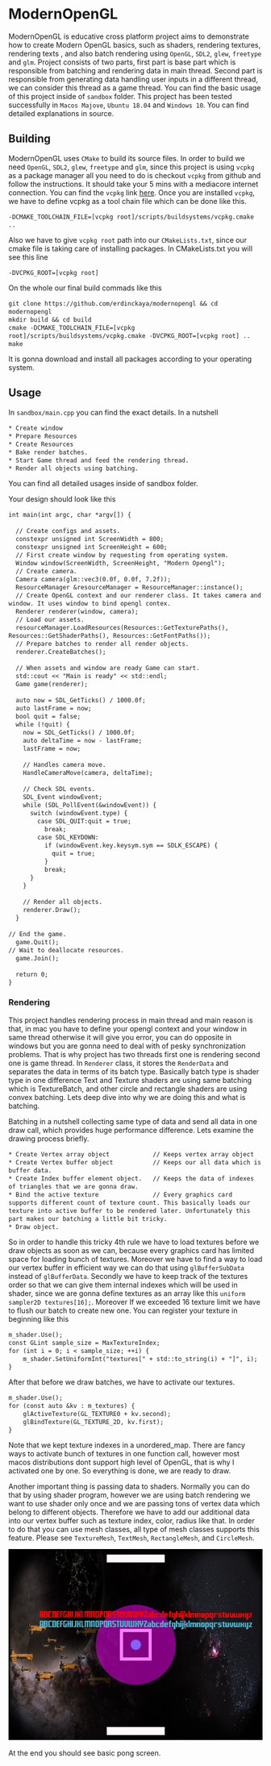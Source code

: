 # ModernOpenGL

ModernOpenGL is educative cross platform project aims to demonstrate how to create Modern OpenGL basics, such as shaders, rendering textures, rendering texts
, and also batch rendering using `OpenGL`, `SDL2`, `glew`, `freetype` and `glm`.
Project consists of two parts, first part is base part which is responsible from batching and rendering data in main thread. Second part is
responsible from generating data handling user inputs in a different thread, we can consider this thread as a game thread. You can find the basic
usage of this project inside of `sandbox` folder.
This project has been tested successfully in `Macos Majove`, `Ubuntu 18.04` and `Windows 10`.
You can find detailed explanations in source.

## Building
ModernOpenGL uses `CMake` to build its source files. In order to build we need `OpenGL`, `SDL2`, `glew`, `freetype` and `glm`, since this project is
using `vcpkg` as a package manager all you need to do is checkout `vcpkg` from github and follow the instructions. It should take your 5 mins with a
mediacore internet connection. You can find the `vcpkg` link [here](https://github.com/microsoft/vcpkg). Once you are installed `vcpkg`, we have to define vcpkg
as a tool chain file which can be done like this.
```
-DCMAKE_TOOLCHAIN_FILE=[vcpkg root]/scripts/buildsystems/vcpkg.cmake ..
```
Also we have to give `vcpkg root` path into our `CMakeLists.txt`, since our cmake file is taking care of installing packages. In CMakeLists.txt you will see this line
```
-DVCPKG_ROOT=[vcpkg root]
```

On the whole our final build commads like this
```
git clone https://github.com/erdinckaya/modernopengl && cd modernopengl
mkdir build && cd build
cmake -DCMAKE_TOOLCHAIN_FILE=[vcpkg root]/scripts/buildsystems/vcpkg.cmake -DVCPKG_ROOT=[vcpkg root] ..
make
```
It is gonna download and install all packages according to your operating system.

## Usage
In `sandbox/main.cpp` you can find the exact details. In a nutshell
```
* Create window
* Prepare Resources
* Create Resources
* Bake render batches.
* Start Game thread and feed the rendering thread.
* Render all objects using batching.
```
You can find all detailed usages inside of sandbox folder.

Your design should look like this
```
int main(int argc, char *argv[]) {

  // Create configs and assets.
  constexpr unsigned int ScreenWidth = 800;
  constexpr unsigned int ScreenHeight = 600;
  // First create window by requesting from operating system.
  Window window(ScreenWidth, ScreenHeight, "Modern Opengl");
  // Create camera.
  Camera camera(glm::vec3(0.0f, 0.0f, 7.2f));
  ResourceManager &resourceManager = ResourceManager::instance();
  // Create OpenGL context and our renderer class. It takes camera and window. It uses window to bind opengl contex.
  Renderer renderer(window, camera);
  // Load our assets.
  resourceManager.LoadResources(Resources::GetTexturePaths(), Resources::GetShaderPaths(), Resources::GetFontPaths());
  // Prepare batches to render all render objects.
  renderer.CreateBatches();

  // When assets and window are ready Game can start.
  std::cout << "Main is ready" << std::endl;
  Game game(renderer);

  auto now = SDL_GetTicks() / 1000.0f;
  auto lastFrame = now;
  bool quit = false;
  while (!quit) {
    now = SDL_GetTicks() / 1000.0f;
    auto deltaTime = now - lastFrame;
    lastFrame = now;

    // Handles camera move.
    HandleCameraMove(camera, deltaTime);

    // Check SDL events.
    SDL_Event windowEvent;
    while (SDL_PollEvent(&windowEvent)) {
      switch (windowEvent.type) {
        case SDL_QUIT:quit = true;
          break;
        case SDL_KEYDOWN:
          if (windowEvent.key.keysym.sym == SDLK_ESCAPE) {
            quit = true;
          }
          break;
      }
    }

    // Render all objects.
    renderer.Draw();
  }

// End the game.
  game.Quit();
// Wait to deallocate resources.
  game.Join();

  return 0;
} 
```

### Rendering
This project handles rendering process in main thread and main reason is that, in mac you have to define your opengl context and
your window in same thread otherwise it will give you error, you can do opposite in windows but you are gonna need to deal with of pesky synchronization
problems. That is why project has two threads first one is rendering second one is game thread.
In `Renderer` class, it stores the `RenderData` and separates the data in terms of its batch type. Basically batch type is shader type in one difference
Text and Texture shaders are using  same batching which is TextureBatch, and other circle and rectangle shaders are using convex batching. Lets deep dive
into why we are doing this and what is batching.


Batching in a nutshell collecting same type of data and send all data in one draw call, which provides huge performance difference.
Lets examine the drawing process briefly.
```
* Create Vertex array object            // Keeps vertex array object
* Create Vertex buffer object           // Keeps our all data which is buffer data.
* Create Index buffer element object.   // Keeps the data of indexes of triangles that we are gonna draw.
* Bind the active texture               // Every graphics card supports different count of texture count. This basically loads our texture into active buffer to be rendered later. Unfortunately this part makes our batching a little bit tricky.
* Draw object. 
```
So in order to handle this tricky 4th rule we have to load textures before we draw objects as soon as we can, because every graphics card has limited
space for loading bunch of textures. Moreover we have to find a way to load our vertex buffer in efficient way we can do that using `glBufferSubData` instead of `glBufferData`.
Secondly we have to keep track of the textures order so that we can give them internal indexes which will be used in shader, since we are gonna define
textures as an array like this `uniform sampler2D textures[16];`. Moreover If we exceeded 16 texture limit we have to flush our batch to create new one.
You can register your texture in beginning like this
```
m_shader.Use();
const GLint sample_size = MaxTextureIndex;
for (int i = 0; i < sample_size; ++i) {
    m_shader.SetUniformInt("textures[" + std::to_string(i) + "]", i);
}
```
After that before we draw batches, we have to activate our textures.
```
m_shader.Use();
for (const auto &kv : m_textures) {
    glActiveTexture(GL_TEXTURE0 + kv.second);
    glBindTexture(GL_TEXTURE_2D, kv.first);
}
```
Note that we kept texture indexes in a unordered_map. There are fancy ways to activate bunch of textures in one function call, however most macos
distributions dont support high level of OpenGL, that is why I activated one by one.
So everything is done, we are ready to draw.

Another important thing is passing data to shaders. Normally you can do that by using shader program, however we are using batch rendering we want to
use shader only once and we are passing tons of vertex data which belong to different objects. Therefore we have to add our additional data into our
vertex buffer such as texture index, color, radius like that. In order to do that you can use mesh classes, all type of mesh classes supports this
feature. Please see `TextureMesh`, `TextMesh`, `RectangleMesh`, and `CircleMesh`.




![](./screen_shot.png)


At the end you should see basic pong screen.